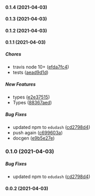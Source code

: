 #### 0.1.4 (2021-04-03)

#### 0.1.3 (2021-04-03)

#### 0.1.2 (2021-04-03)

#### 0.1.1 (2021-04-03)

##### Chores

*  travis node 10+ ([efda7fc4](https://github.com/EduDash/edudash-sdk-js/commit/efda7fc489894ebc6e594816c44007a62f475304))
*  tests ([aead9d1d](https://github.com/EduDash/edudash-sdk-js/commit/aead9d1d3e7452cb90ce3225ba1644a4cd9a63e7))

##### New Features

*  types ([e2e37515](https://github.com/EduDash/edudash-sdk-js/commit/e2e37515755f173dd405adcd9fdfc81f32de6b57))
*  Types ([88367aed](https://github.com/EduDash/edudash-sdk-js/commit/88367aed4b3854dfd1b65da01b4959f40bc8031a))

##### Bug Fixes

*  updated npm to `edudash` ([cd2798d4](https://github.com/EduDash/edudash-sdk-js/commit/cd2798d4542e4d8b0f450b28984b6ba4a7d3a07f))
*  push again ([c699603a](https://github.com/EduDash/edudash-sdk-js/commit/c699603afa45db4bba5abf28849f013a3b6c97bb))
*  docgen ([e9b5e27e](https://github.com/EduDash/edudash-sdk-js/commit/e9b5e27e8663db76385daa732daa7f544ffd2a34))

### 0.1.0 (2021-04-03)

##### Bug Fixes

*  updated npm to `edudash` ([cd2798d4](https://github.com/EduDash/edudash-sdk-js/commit/cd2798d4542e4d8b0f450b28984b6ba4a7d3a07f))

#### 0.0.2 (2021-04-03)
